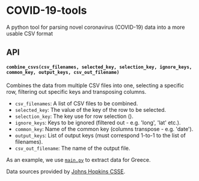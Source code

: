 # COVID-19-tools
A python tool for parsing novel coronavirus (COVID-19) data into a more usable CSV format

## API

#### `combine_csvs(csv_filenames, selected_key, selection_key, ignore_keys, common_key, output_keys, csv_out_filename)`

Combines the data from multiple CSV files into one, selecting a specific row, filtering out specific keys and transposing columns.

- `csv_filenames`: A list of CSV files to be combined.
- `selected_key`: The value of the key of the row to be selected.
- `selection_key`: The key use for row selection ().
- `ignore_keys`: Keys to be ignored (filtered out - e.g. 'long', 'lat' etc.).
- `common_key`: Name of the common key (columns transpose - e.g. 'date').
- `output_keys`: List of output keys (must correspond 1-to-1 to the list of filenames).
- `csv_out_filename`: The name of the output file.

As an example, we use [`main.py`](./src/main.py) to extract data for Greece.

Data sources provided by [Johns Hopkins CSSE](https://github.com/CSSEGISandData/COVID-19/tree/a4ccce6f44b175d304ad18fb88fe479bc76b2584).
